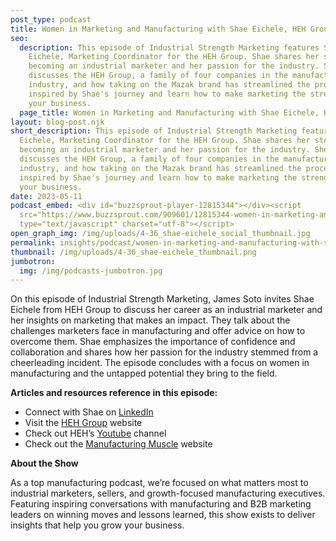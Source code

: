 ```yaml
---
post_type: podcast
title: Women in Marketing and Manufacturing with Shae Eichele, HEH Group
seo:
  description: This episode of Industrial Strength Marketing features Shae
    Eichele, Marketing Coordinator for the HEH Group. Shae shares her story of
    becoming an industrial marketer and her passion for the industry. She also
    discusses the HEH Group, a family of four companies in the manufacturing
    industry, and how taking on the Mazak brand has streamlined the process. Get
    inspired by Shae's journey and learn how to make marketing the strength of
    your business.
  page_title: Women in Marketing and Manufacturing with Shae Eichele, HEH Group
layout: blog-post.njk
short_description: This episode of Industrial Strength Marketing features Shae
  Eichele, Marketing Coordinator for the HEH Group. Shae shares her story of
  becoming an industrial marketer and her passion for the industry. She also
  discusses the HEH Group, a family of four companies in the manufacturing
  industry, and how taking on the Mazak brand has streamlined the process. Get
  inspired by Shae's journey and learn how to make marketing the strength of
  your business.
date: 2023-05-11
podcast_embed: <div id="buzzsprout-player-12815344"></div><script
  src="https://www.buzzsprout.com/909601/12815344-women-in-marketing-and-manufacturing-with-shae-eichele-heh-group.js?container_id=buzzsprout-player-12815344&player=small"
  type="text/javascript" charset="utf-8"></script>
open_graph_img: /img/uploads/4-36_shae-eichele_social_thumbnail.jpg
permalink: insights/podcast/women-in-marketing-and-manufacturing-with-shae-eichele
thumbnail: /img/uploads/4-36_shae-eichele_thumbnail.png
jumbotron:
  img: /img/podcasts-jumbotron.jpg
---
```

On this episode of Industrial Strength Marketing, James Soto invites Shae Eichele from HEH Group to discuss her career as an industrial marketer and her insights on marketing that makes an impact. They talk about the challenges marketers face in manufacturing and offer advice on how to overcome them. Shae emphasizes the importance of confidence and collaboration and shares how her passion for the industry stemmed from a cheerleading incident. The episode concludes with a focus on women in manufacturing and the untapped potential they bring to the field.

**Articles and resources reference in this episode:**

* Connect with Shae on [LinkedIn](https://www.linkedin.com/in/shaeeichele/)
* Visit the [HEH Group](https://www.thehehgroup.com/) website
* Check out HEH’s [Youtube](https://www.youtube.com/channel/UC43ca4sPAPeVgxon3ONt-bQ) channel
* Check out the [Manufacturing Muscle](https://mfgmuscle.com/) website

**About the Show**

As a top manufacturing podcast, we’re focused on what matters most to industrial marketers, sellers, and growth-focused manufacturing executives. Featuring inspiring conversations with manufacturing and B2B marketing leaders on winning moves and lessons learned, this show exists to deliver insights that help you grow your business.